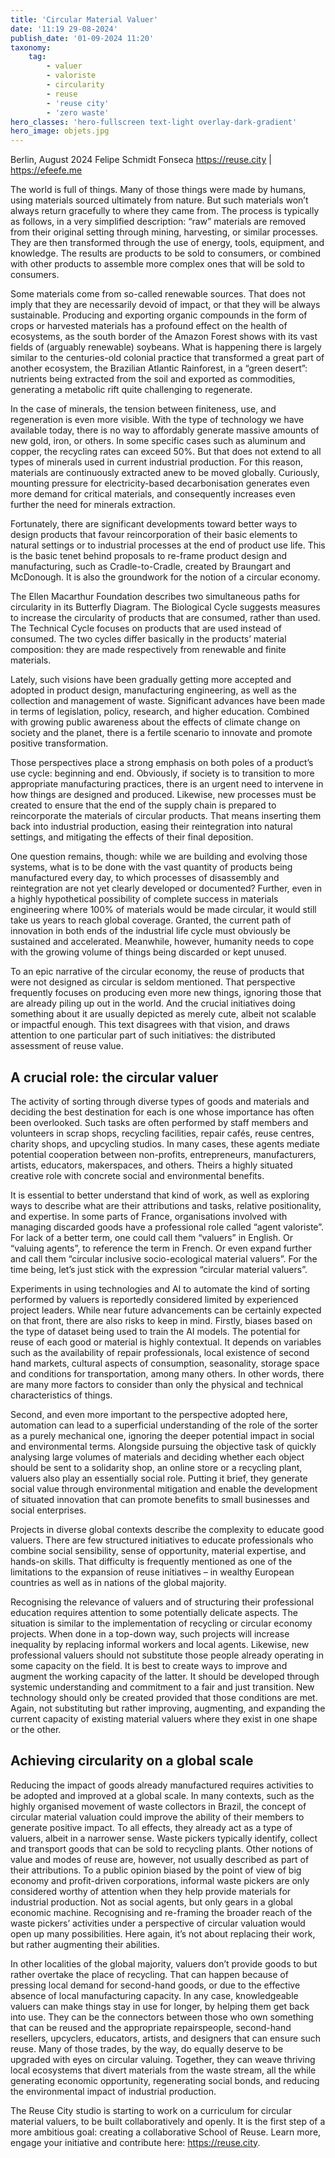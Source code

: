 ```yaml
---
title: 'Circular Material Valuer'
date: '11:19 29-08-2024'
publish_date: '01-09-2024 11:20'
taxonomy:
    tag:
        - valuer
        - valoriste
        - circularity
        - reuse
        - 'reuse city'
        - 'zero waste'
hero_classes: 'hero-fullscreen text-light overlay-dark-gradient'
hero_image: objets.jpg
---
```


Berlin, August 2024
Felipe Schmidt Fonseca
https://reuse.city | https://efeefe.me

The world is full of things. Many of those things were made by humans, using materials sourced ultimately from nature. But such materials won’t always return gracefully to where they came from. The process is typically as follows, in a very simplified description: “raw” materials are removed from their original setting through mining, harvesting, or similar processes. They are then transformed through the use of energy, tools, equipment, and knowledge. The results are products to be sold to consumers, or combined with other products to assemble more complex ones that will be sold to consumers.

Some materials come from so-called renewable sources. That does not imply that they are necessarily devoid of impact, or that they will be always sustainable. Producing and exporting organic compounds in the form of crops or harvested materials has a profound effect on the health of ecosystems, as the south border of the Amazon Forest shows with its vast fields of (arguably renewable) soybeans. What is happening there is largely similar to the centuries-old colonial practice that transformed a great part of another ecosystem, the Brazilian Atlantic Rainforest, in a “green desert”: nutrients being extracted from the soil and exported as commodities, generating a metabolic rift quite challenging to regenerate. 

In the case of minerals, the tension between finiteness, use, and regeneration is even more visible. With the type of technology we have available today, there is no way to affordably generate massive amounts of new gold, iron, or others. In some specific cases such as aluminum and copper, the recycling rates can exceed 50%. But that does not extend to all types of minerals used in current industrial production. For this reason, materials are continuously extracted anew to be moved globally. Curiously, mounting pressure for electricity-based decarbonisation generates even more demand for critical materials, and consequently increases even further the need for minerals extraction.

Fortunately, there are significant developments toward better ways to design products that favour reincorporation of their basic elements to natural settings or to industrial processes at the end of product use life. This is the basic tenet behind proposals to re-frame product design and manufacturing, such as Cradle-to-Cradle, created by Braungart and McDonough. It is also the groundwork for the notion of a circular economy.

The Ellen Macarthur Foundation describes two simultaneous paths for circularity in its Butterfly Diagram. The Biological Cycle suggests measures to increase the circularity of products that are consumed, rather than used. The Technical Cycle focuses on products that are used instead of consumed. The two cycles differ basically in the products’ material composition: they are made respectively from renewable and finite materials.

Lately, such visions have been gradually getting more accepted and adopted in product design, manufacturing engineering, as well as the collection and management of waste. Significant advances have been made in terms of legislation, policy, research, and higher education. Combined with growing public awareness about the effects of climate change on society and the planet, there is a fertile scenario to innovate and promote positive transformation.

Those perspectives place a strong emphasis on both poles of a product’s use cycle: beginning and end. Obviously, if society is to transition to more appropriate manufacturing practices, there is an urgent need to intervene in how things are designed and produced. Likewise, new processes must be created to ensure that the end of the supply chain is prepared to reincorporate the materials of circular products. That means inserting them back into industrial production, easing their reintegration into natural settings, and mitigating the effects of their final deposition.

One question remains, though: while we are building and evolving those systems, what is to be done with the vast quantity of products being manufactured every day, to which processes of disassembly and reintegration are not yet clearly developed or documented? Further, even in a highly hypothetical possibility of complete success in materials engineering where 100% of materials would be made circular, it would still take us years to reach global coverage. Granted, the current path of innovation in both ends of the industrial life cycle must obviously be sustained and accelerated. Meanwhile, however, humanity needs to cope with the growing volume of things being discarded or kept unused.

To an epic narrative of the circular economy, the reuse of products that were not designed as circular is seldom mentioned. That perspective frequently focuses on producing even more new things, ignoring those that are already piling up out in the world. And the crucial initiatives doing something about it are usually depicted as merely cute, albeit not scalable or impactful enough. This text disagrees with that vision, and draws attention to one particular part of such initiatives: the distributed assessment of reuse value.

## A crucial role: the circular valuer

The activity of sorting through diverse types of goods and materials and deciding the best destination for each is one whose importance has often been overlooked. Such tasks are often performed by staff members and volunteers in scrap shops, recycling facilities, repair cafés, reuse centres, charity shops, and upcycling studios. In many cases, these agents mediate potential cooperation between non-profits, entrepreneurs, manufacturers, artists, educators, makerspaces, and others. Theirs a highly situated creative role with concrete social and environmental benefits.

It is essential to better understand that kind of work, as well as exploring ways to describe what are their attributions and tasks, relative positionality, and expertise. In some parts of France, organisations involved with managing discarded goods have a professional role called “agent valoriste”. For lack of a better term, one could call them “valuers” in English. Or “valuing agents”, to reference the term in French. Or even expand further and call them “circular inclusive socio-ecological material valuers”. For the time being, let’s just stick with the expression “circular material valuers”.

Experiments in using technologies and AI to automate the kind of sorting performed by valuers is reportedly considered limited by experienced project leaders. While near future advancements can be certainly expected on that front, there are also risks to keep in mind. Firstly, biases based on the type of dataset being used to train the AI models. The potential for reuse of each good or material is highly contextual. It depends on variables such as the availability of repair professionals, local existence of second hand markets, cultural aspects of consumption, seasonality, storage space and conditions for transportation, among many others. In other words, there are many more factors to consider than only the physical and technical characteristics of things.

Second, and even more important to the perspective adopted here, automation can lead to a superficial understanding of the role of the sorter as a purely mechanical one, ignoring the deeper potential impact in social and environmental terms. Alongside pursuing the objective task of quickly analysing large volumes of materials and deciding whether each object should be sent to a solidarity shop, an online store or a recycling plant, valuers also play an essentially social role. Putting it brief, they generate social value through environmental mitigation and enable the development of situated innovation that can promote benefits to small businesses and social enterprises.

Projects in diverse global contexts describe the complexity to educate good valuers. There are few structured initiatives to educate professionals who combine social sensibility, sense of opportunity, material expertise, and hands-on skills. That difficulty is frequently mentioned as one of the limitations to the expansion of reuse initiatives – in wealthy European countries as well as in nations of the global majority.

Recognising the relevance of valuers and of structuring their professional education requires attention to some potentially delicate aspects. The situation is similar to the implementation of recycling or circular economy projects. When done in a top-down way, such projects will increase inequality by replacing informal workers and local agents. Likewise, new professional valuers should not substitute those people already operating in some capacity on the field. It is best to create ways to improve and augment the working capacity of the latter. It should be developed through systemic understanding and commitment to a fair and just transition. New technology should only be created provided that those conditions are met. Again, not substituting but rather improving, augmenting, and expanding the current capacity of existing material valuers where they exist in one shape or the other.

## Achieving circularity on a global scale

Reducing the impact of goods already manufactured requires activities to be adopted and improved at a global scale. In many contexts, such as the highly organised movement of waste collectors in Brazil, the concept of circular material valuation could improve the ability of their members to generate positive impact. To all effects, they already act as a type of valuers, albeit in a narrower sense. Waste pickers typically identify, collect and transport goods that can be sold to recycling plants. Other notions of value and modes of reuse are, however, not usually described as part of their attributions. To a public opinion biased by the point of view of big economy and profit-driven corporations, informal waste pickers are only considered worthy of attention when they help provide materials for industrial production. Not as social agents, but only gears in a global economic machine. Recognising and re-framing the broader reach of the waste pickers’ activities under a perspective of circular valuation would open up many possibilities. Here again, it’s not about replacing their work, but rather augmenting their abilities.

In other localities of the global majority, valuers don’t provide goods to but rather overtake the place of recycling. That can happen because of pressing local demand for second-hand goods, or due to the effective absence of local manufacturing capacity. In any case, knowledgeable valuers can make things stay in use for longer, by helping them get back into use. They can be the connectors between those who own something that can be reused and the appropriate repairspeople, second-hand resellers, upcyclers, educators, artists, and designers that can ensure such reuse. Many of those trades, by the way, do equally deserve to be upgraded with eyes on circular valuing. Together, they can weave thriving local ecosystems that divert materials from the waste stream, all the while generating economic opportunity, regenerating social bonds, and reducing the environmental impact of industrial production.

The Reuse City studio is starting to work on a curriculum for circular material valuers, to be built collaboratively and openly. It is the first step of a more ambitious goal: creating a collaborative School of Reuse. Learn more, engage your initiative and contribute here: https://reuse.city. 